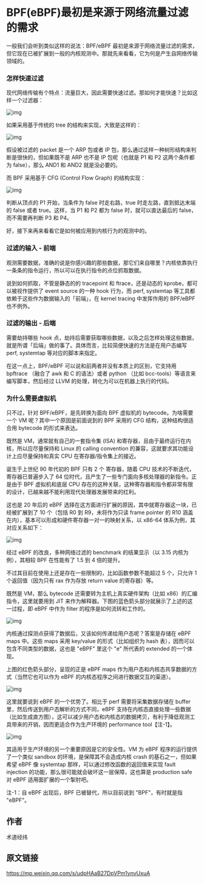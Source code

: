 # BPF(eBPF)最初是来源于网络流量过滤的需求

一般我们会听到类似这样的说法：BPF/eBPF 最初是来源于网络流量过滤的需求，但它现在已被扩展到一般的内核观测中。那就先来看看，它为何是产生自网络传输领域的。

### **怎样快速过滤**

现代网络传输有个特点：流量巨大，因此需要快速过滤。那如何才能快速？比如这样一个过滤器：

![img](https://996station.com/wp-content/uploads/2022/11/20221126102459310.png?imageView2/0/format/webp/q/75)

如果采用基于传统的 tree 的结构来实现，大致是这样的：

![img](https://996station.com/wp-content/uploads/2022/11/20221126102508782.png?imageView2/0/format/webp/q/75)

假设被过滤的 packet 是一个 ARP 包或者 IP 包，那么通过这样一种树形结构来判断是很快的，但如果既不是 ARP 也不是 IP 包呢（也就是 P1 和 P2 这两个条件都为 false），那么 AND1 和 AND2 就是没必要的。

而 BPF 采用基于 CFG (Control Flow Graph) 的结构实现：

![img](https://996station.com/wp-content/uploads/2022/11/20221126102517283.png?imageView2/0/format/webp/q/75)

判断从顶点的 P1 开始，当条件为 false 时走右路，true 时走左路，直到抵达末端的 false 或者 true。这样，当 P1 和 P2 都为 false 时，就可以直达最后的 false，而不需要再判断 P3 和 P4。

好，接下来再来看看它是如何被应用到内核行为的观测中的。

### **过滤的输入 - 前端**

观测需要数据，准确的说是你感兴趣的那些数据，那它们来自哪里？内核依靠执行一条条的指令运行，所以可以在执行指令的点位抓取数据。

说到如何抓取，不管是静态的的 tracepoint 和 ftrace，还是动态的 kprobe，都可以被视作提供了 event source 的一种 hook 行为，而 perf, systemtap 等工具都依赖于这些作为数据输入的「前端」，在 kernel tracing 中发挥作用的 BPF/eBPF 也不例外。

### **过滤的输出 - 后端**

需要劫持哪些 hook 点，劫持后需要获取哪些数据，以及之后怎样处理这些数据，就是所谓「后端」做的事了。具体而言，比较简便快速的方法是在用户态编写 perf, systemtap 等对应的脚本来指定。

在这一点上，BPF/eBPF 可以说和前两者并没有本质上的区别，它支持用 bpftrace （融合了 awk 和 C 的语法）或者 python （比如 bcc-tools）等语言来编写脚本，然后经过 LLVM 的处理，转化为可以在机器上执行的代码。

### **为什么需要虚拟机**

只不过，针对 BPF/eBPF，是先转换为面向 BPF 虚拟机的 bytecode。为啥需要一个 VM 呢？其中一个原因是前面说到的 BPF 采用的 CFG 结构，这种结构很适合用 bytecode 的形式来表达。

既然是 VM，通常就有自己的一套指令集 (ISA) 和寄存器，且由于最终运行在内核，所以应尽量保持和 Linux 的 calling convention 的兼容，这就要求其功能设计上应尽量保持和真实 CPU 在寄存器/指令集上的接近。



诞生于上世纪 90 年代初的 BPF 只有 2 个 寄存器，随着 CPU 技术的不断迭代，寄存器已普遍步入了 64 位时代，且产生了一些专门面向多核处理器的新指令。正是由于 BPF 虚拟机和底层 CPU 存在的这种关联，这种寄存器和指令都非常有限的设计，已越来越不能利用现代处理器发展带来的红利。

这也是 20 年后的 eBPF 选择在这方面进行扩展的原因，其中就寄存器这一块，已经被扩展到了 10 个（包括 R0 到 R9，未将作为只读 frame pointer 的 R10 涵盖在内），基本可以形成和硬件寄存器一对一的映射关系，以 x86-64 体系为例，其对应关系如下：

![img](https://996station.com/wp-content/uploads/2022/11/20221126102526928.png?imageView2/0/format/webp/q/75)

经过 eBPF 的改良，多种网络过滤的 benchmark 的结果显示（以 3.15 内核为例），其相较 BPF 在性能有了 1.5 到 4 倍的提升。

不过其目前在使用上还是存在一些限制的，比如函数参数不能超过 5 个，只允许 1 个返回值（因为只有 rax 作为存放 return value 的寄存器）等。



既然是 VM，那么 bytecode 还需要转为主机上真实硬件架构（比如 x86）的汇编指令，这里就要用到 JIT 来作为解释器。下图的蓝色箭头部分就展示了上述的这一过程，即 eBPF 中作为 filter 的程序是如何流转和工作的。

![img](https://996station.com/wp-content/uploads/2022/11/20221126102533147.png?imageView2/0/format/webp/q/75)

内核通过探测点获得了数据后，又该如何传递给用户态呢？答案是存储在 eBPF maps 中。这些 maps 采用 key/value 的形式（比如组织为 hash 表），因而可以包含不同类型的数据，这也是 "eBPF" 里这个 "e" 所代表的 extended 的一个体现。

上图的红色箭头部分，呈现的正是 eBPF maps 作为用户态和内核态共享数据的方式（当然它也可以作为 eBPF 的内核态程序之间进行数据交互的渠道）。

![img](https://996station.com/wp-content/uploads/2022/11/20221126102539348.png?imageView2/0/format/webp/q/75)

这里就要说到 eBPF 的一个优势了。相比于 perf 需要将采集数据存储在 buffer 里，然后传送到用户态解析的方式不同，eBPF 支持在内核态直接处理一些数据（比如生成直方图），这可以减少用户态和内核态的数据拷贝，有利于降低观测工具带来的开销，因而更适合作为生产环境的 performance tool【注-1】。

![img](https://996station.com/wp-content/uploads/2022/11/20221126102545474.png?imageView2/0/format/webp/q/75)

其适用于生产环境的另一个重要原因是它的安全性。VM 为 eBPF 程序的运行提供了一个类似 sandbox 的环境，是保障其不会造成内核 crash 的基石之一，但如果希望 eBPF 像 systemtap 那样，可以通过修改函数的返回值来实现 fault injection 的功能，那么很可能就会破坏这一层保障，这也算是 production safe 对 eBPF 适用面扩展的一个掣肘吧。

注-1：自 eBPF 出现后，BPF 已被替代，所以目前说到 "BPF"，有时就是指 "eBPF"。

## 作者

术道经纬

## 原文链接

https://mp.weixin.qq.com/s/udpHAaB27DpVPm1ynvUxuA